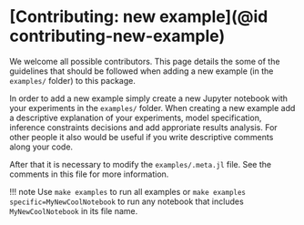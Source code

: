 # [Contributing: new example](@id contributing-new-example)

We welcome all possible contributors. This page details the some of the guidelines that should be followed when adding a new example (in the `examples/` folder) to this package.

In order to add a new example simply create a new Jupyter notebook with your experiments in the `examples/` folder. When creating a new example add a descriptive explanation of your experiments, model specification, inference constraints decisions and add approriate results analysis. For other people it also would be useful if you write descriptive comments along your code.

After that it is necessary to modify the `examples/.meta.jl` file. See the comments in this file for more information.

!!! note
    Use `make examples` to run all examples or `make examples specific=MyNewCoolNotebook` to run any notebook that includes `MyNewCoolNotebook` in its file name.